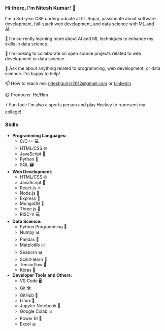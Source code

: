 ### Hi there, I'm Nitesh Kumar! 👋

I'm a 3rd-year CSE undergraduate at IIT Ropar, passionate about software development, full-stack web development, and data science with ML and AI.

🌱 I’m currently learning more about AI and ML techniques to enhance my skills in data science.

👯 I’m looking to collaborate on open source projects related to web development or data science.

💬 Ask me about anything related to programming, web development, or data science. I'm happy to help!

📫 How to reach me: [niteshgurjar2612@gmail.com](mailto:niteshgurjar2612@gmail.com) or [LinkedIn](https://www.linkedin.com/in/nitesh-kumar-gurjar/)

😄 Pronouns: He/Him

⚡ Fun fact: I'm also a sports person and play Hockey to represent my college!

### Skills

- **Programming Languages:** 
  - C/C++ 💻
  - HTML/CSS 🌐
  - JavaScript 📜
  - Python 🐍
  - SQL 🗃️
- **Web Development:** 
  - HTML/CSS 🌐
  - JavaScript 📜
  - React.js ⚛️
  - Node.js 🚀
  - Express 🚂
  - MongoDB 🍃
  - Three.js 🎨
  - RISC-V 💻
- **Data Science:** 
  - Python Programming 🐍
  - Numpy 📊
  - Pandas 🐼
  - Matplotlib 📈
  - Seaborn 📊
  - Scikit-learn 🧠
  - Tensorflow 🤖
  - Keras 🧠
- **Developer Tools and Others:** 
  - VS Code 🖥️
  - Git 🛠️
  - GitHub 🐙
  - Linux 🐧
  - Jupyter Notebook 📓
  - Google Colab 📊
  - Power BI 💼
  - Excel 📊
